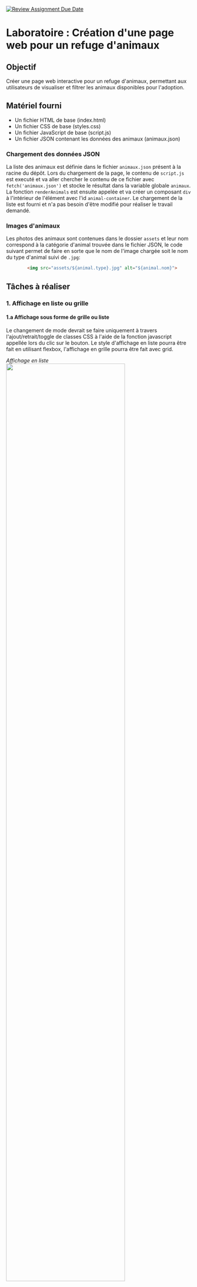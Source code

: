 [![Review Assignment Due Date](https://classroom.github.com/assets/deadline-readme-button-22041afd0340ce965d47ae6ef1cefeee28c7c493a6346c4f15d667ab976d596c.svg)](https://classroom.github.com/a/E6swoutc)
# Laboratoire : Création d'une page web pour un refuge d'animaux

## Objectif
Créer une page web interactive pour un refuge d'animaux, permettant aux utilisateurs de visualiser et filtrer les animaux disponibles pour l'adoption.

## Matériel fourni
- Un fichier HTML de base (index.html)
- Un fichier CSS de base (styles.css)
- Un fichier JavaScript de base (script.js)
- Un fichier JSON contenant les données des animaux (animaux.json)

### Chargement des données JSON
La liste des animaux est définie dans le fichier `animaux.json` présent à la racine du dépôt. Lors du chargement de la page, le contenu de `script.js` est executé et va aller chercher le contenu de ce fichier avec `fetch('animaux.json')` et stocke le résultat dans la variable globale `animaux`. La fonction `renderAnimals` est ensuite appelée et va créer un composant `div` à l'intérieur de l'élément avec l'id `animal-container`.
 Le chargement de la liste est fourni et n'a pas besoin d'être modifié pour réaliser le travail demandé.

### Images d'animaux
Les photos des animaux sont contenues dans le dossier `assets` et leur nom correspond à la catégorie d'animal trouvée dans le fichier JSON, le code suivant permet de faire en sorte que le nom de l'image chargée soit le nom du type d'animal suivi de `.jpg`:

```html
        <img src="assets/${animal.type}.jpg" alt="${animal.nom}">
```

## Tâches à réaliser

### 1. Affichage en liste ou grille

 #### 1.a Affichage sous forme de grille ou liste 
   Le changement de mode devrait se faire uniquement à travers l'ajout/retrait/toggle de classes CSS à l'aide de la fonction javascript appellée lors du clic sur le bouton. 
   Le style d'affichage en liste pourra être fait en utilisant flexbox, l'affichage en grille pourra être fait avec grid. 

*Affichage en liste*
<img src="./docs/liste.png" width="80%" />

*Affichage en grille*
<img src="./docs/grille.png" width="80%" />


#### 1.b Taille des éléments en grille dynamique
   Lors de l'affichage en mode grille, modifier la valeur du slider devrait augmenter/réduire la taille des éléments de la grille. Le slider n'a aucun effet sur la taille des objets en mode liste.

*Grille de carte plus grande*
<img src="./docs/grille-plein-ecran.PNG" width="80%" />

----

*Grille de carte plus petite*
<img src="./docs/grille-taille-petit.PNG" width="80%" />

### 2. Filtrage par type d'animal

#### 2.a Choisir quels animaux sont affichés
   Les 4 boutons disponible en haut de la liste des animaux servent à afficher ou non une catégorie d'animal. Lorsque le bouton est actif, l'animal filtré devrait être visible. Lorsque le bouton est inactif, l'animal filtré ne devrait pas être visible. Lorsque tous les boutons sont inactifs, il devrait y avoir aucun animal affiché. 



#### 2.b Mettre en évidence visuellement le bouton actif.
   Le style du bouton devrait changer entre actif et inactif afin de permettre à l'utilisateur de comprendre rapidement ce qui se passe devant lui.

*Un seul filtre actif*
<img src="./docs/1-filtre.png" width="80%" />
#### 3. Affichage modal des détails

#### 3.a Affichage du modal au clic sur un animal
   Lors du clic sur un animal, une fenêtre modale devrait apparaitre au dessus du reste du contenu de la page permettant de visualiser la description de l'animal et de voir la photo en plus gros. 

#### 3.b Fermeture du modal
   Le modal devrait montrer un bouton (en forme de croix par exemple) permettant de le former. Un clic en dehors de la fenêtre du modal devrait la fermer également.

*Modal*

*Un seul filtre actif*
<img src="./docs/modal.png" width="80%" />

### 4. Gestion des images (Bonus)
   - Ajouter une image unique pour chaque animal.
   - Afficher ces images dans les cartes des animaux et dans le modal de détails.

## Conseils
- Utilisez JavaScript pour manipuler le DOM et gérer les interactions utilisateur.
- Assurez-vous que votre code est bien structuré et commenté.
- Testez votre page sur différents navigateurs et tailles d'écran pour garantir l'adaptivité.
- Le code n'a pas besoin d'être modifié pour mener à bien le travail.

## Critères d'évaluation
- Fonctionnalité : Toutes les fonctionnalités demandées sont implémentées et fonctionnent correctement.
- Design : L'interface est propre, intuitive et responsive.
- Code : Le code est bien organisé, lisible et suit les bonnes pratiques de développement web.
- Bonus : Implémentation réussie de la gestion des images pour chaque animal.

Bon succès à tous!